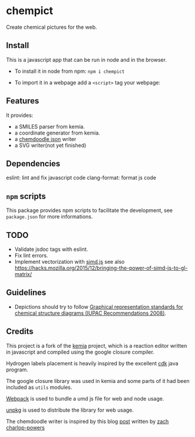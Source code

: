 # chempict

Create chemical pictures for the web.

## Install

This is a javascript app that can be run in node and in the browser.

- To install it in node from npm: `npm i chempict`
- To import it in a webpage add a `<script>` tag your webpage:

    <script src="https://unpkg.com/chempict"></script>

## Features

It provides:

- a SMILES parser from kemia.
- a coordinate generator from kemia.
- a [chemdoodle json](https://web.chemdoodle.com/docs/chemdoodle-json-format/) writer
- a SVG writer(not yet finished)

## Dependencies

eslint: lint and fix javascript code
clang-format: format js code

## `npm` scripts

This package provides npm scripts to facilitate the development, see `package.json` for more informations.

## TODO

- Validate jsdoc tags with eslint.
- Fix lint errors.
- Implement vectorization with [simd.js](https://hacks.mozilla.org/2014/10/introducing-simd-js/) see also <https://hacks.mozilla.org/2015/12/bringing-the-power-of-simd-js-to-gl-matrix/>

## Guidelines

- Depictions should try to follow [Graphical representation standards for chemical structure diagrams (IUPAC Recommendations 2008)](http://iupac.org/publications/pac/80/2/0277/).

## Credits

This project is a fork of the [kemia](http://kemia.github.io/) project, which is a reaction editor written in javascript and compiled using the google closure compiler.

Hydrogen labels placement is heavily inspired by the excellent [cdk]() java program.

The google closure library was used in kemia and some parts of it had been included as `utils` modules.

[Webpack](https://github.com/webpack/webpack) is used to bundle a umd js file for web and node usage.

[unpkg](https://unpkg.com/) is used to distribute the library for web usage.

The chemdoodle writer is inspired by this blog [post](http://zachcp.org/blog/2015/browserchemistry/) written by [zach charlop-powers](http://zachcp.org/index.html)
